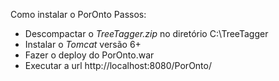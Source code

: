 Como instalar o PorOnto
Passos:
- Descompactar o _TreeTagger.zip_ no diretório C:\TreeTagger
- Instalar o _Tomcat_ versão 6+
- Fazer o deploy do PorOnto.war
- Executar a url http://localhost:8080/PorOnto/
